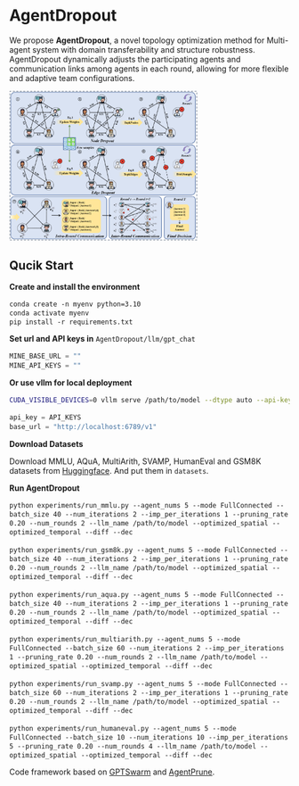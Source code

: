 # AgentDropout

We propose **AgentDropout**, a novel topology optimization method for Multi-agent system with domain transferability and structure robustness. AgentDropout dynamically adjusts the participating agents and communication links among agents in each round, allowing for more flexible and adaptive team configurations. 

<img src="image/README/main.png" alt="main" style="zoom: 33%;" />

## Qucik Start

**Create and install the environment**

```shell
conda create -n myenv python=3.10
conda activate myenv
pip install -r requirements.txt
```

**Set url and API keys in** `AgentDropout/llm/gpt_chat`

```python
MINE_BASE_URL = ""
MINE_API_KEYS = ""
```

**Or use vllm for local deployment**

```bash
CUDA_VISIBLE_DEVICES=0 vllm serve /path/to/model --dtype auto --api-key API_KEYS --port 6789
```

```python
api_key = API_KEYS
base_url = "http://localhost:6789/v1"
```

**Download Datasets**

Download MMLU, AQuA, MultiArith, SVAMP, HumanEval and GSM8K datasets from [Huggingface]((https://huggingface.co/)). And put them in `datasets`.

**Run AgentDropout**

```shell
python experiments/run_mmlu.py --agent_nums 5 --mode FullConnected --batch_size 40 --num_iterations 2 --imp_per_iterations 1 --pruning_rate 0.20 --num_rounds 2 --llm_name /path/to/model --optimized_spatial --optimized_temporal --diff --dec

python experiments/run_gsm8k.py --agent_nums 5 --mode FullConnected --batch_size 40 --num_iterations 2 --imp_per_iterations 1 --pruning_rate 0.20 --num_rounds 2 --llm_name /path/to/model --optimized_spatial --optimized_temporal --diff --dec

python experiments/run_aqua.py --agent_nums 5 --mode FullConnected --batch_size 40 --num_iterations 2 --imp_per_iterations 1 --pruning_rate 0.20 --num_rounds 2 --llm_name /path/to/model --optimized_spatial --optimized_temporal --diff --dec

python experiments/run_multiarith.py --agent_nums 5 --mode FullConnected --batch_size 60 --num_iterations 2 --imp_per_iterations 1 --pruning_rate 0.20 --num_rounds 2 --llm_name /path/to/model --optimized_spatial --optimized_temporal --diff --dec

python experiments/run_svamp.py --agent_nums 5 --mode FullConnected --batch_size 60 --num_iterations 2 --imp_per_iterations 1 --pruning_rate 0.20 --num_rounds 2 --llm_name /path/to/model --optimized_spatial --optimized_temporal --diff --dec

python experiments/run_humaneval.py --agent_nums 5 --mode FullConnected --batch_size 10 --num_iterations 10 --imp_per_iterations 5 --pruning_rate 0.20 --num_rounds 4 --llm_name /path/to/model --optimized_spatial --optimized_temporal --diff --dec
```

Code framework based on [GPTSwarm](https://github.com/metauto-ai/GPTSwarm) and [AgentPrune](https://github.com/yanweiyue/AgentPrune).
